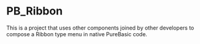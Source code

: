 # PB_Ribbon
This is a project that uses other components joined by other developers to compose a Ribbon type menu in native PureBasic code.
